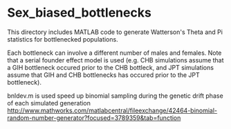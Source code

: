 # Sex_biased_bottlenecks

This directory includes MATLAB code to generate Watterson's Theta and Pi statistics for bottlenecked populations.

Each bottleneck can involve a different number of males and females.
Note that a serial founder effect model is used (e.g. CHB simulations assume that a GIH bottleneck occured prior to the CHB bottleck, and JPT simulations assume that GIH and CHB bottlenecks has occured prior to the JPT bottleneck).

bnldev.m is used speed up binomial sampling during the genetic drift phase of each simulated generation 
http://www.mathworks.com/matlabcentral/fileexchange/42464-binomial-random-number-generator?focused=3789359&tab=function
